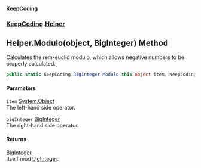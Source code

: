 #### [KeepCoding](index.md 'index')
### [KeepCoding](KeepCoding.md 'KeepCoding').[Helper](KeepCoding_Helper.md 'KeepCoding.Helper')
## Helper.Modulo(object, BigInteger) Method
Calculates the rem-euclid modulo, which allows negative numbers to be properly calculated.  
```csharp
public static KeepCoding.BigInteger Modulo(this object item, KeepCoding.BigInteger bigInteger);
```
#### Parameters
<a name='KeepCoding_Helper_Modulo(object_KeepCoding_BigInteger)_item'></a>
`item` [System.Object](https://docs.microsoft.com/en-us/dotnet/api/System.Object 'System.Object')  
The left-hand side operator.
  
<a name='KeepCoding_Helper_Modulo(object_KeepCoding_BigInteger)_bigInteger'></a>
`bigInteger` [BigInteger](KeepCoding_BigInteger.md 'KeepCoding.BigInteger')  
The right-hand side operator.
  
#### Returns
[BigInteger](KeepCoding_BigInteger.md 'KeepCoding.BigInteger')  
Itself mod [bigInteger](KeepCoding_Helper_Modulo(object_KeepCoding_BigInteger).md#KeepCoding_Helper_Modulo(object_KeepCoding_BigInteger)_bigInteger 'KeepCoding.Helper.Modulo(object, KeepCoding.BigInteger).bigInteger').
